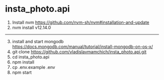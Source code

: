 # insta_photo.api

1. Install nvm https://github.com/nvm-sh/nvm#installation-and-update
2. nvm install v12.14.0

---

3. install and start mongodb https://docs.mongodb.com/manual/tutorial/install-mongodb-on-os-x/
4. git clone https://github.com/vladislavmamchich/insta_photo.api.git
5. cd insta_photo.api
6. npm install
7. cp .env.example .env
8. npm start
